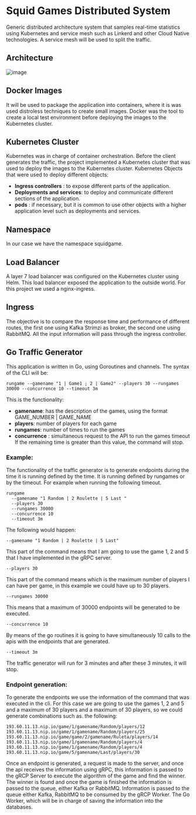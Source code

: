 # Squid Games Distributed System
Generic distributed architecture system that samples real-time statistics using Kubernetes and service mesh such as Linkerd and other Cloud Native technologies. A service mesh will be used to split the traffic. 

## Architecture
![image](https://user-images.githubusercontent.com/68957047/194927610-3bffa178-6df4-4a55-9814-ef67fb290b70.png)

## Docker Images
It will be used to package the application into containers, where it is was used distroless techniques to create small images. Docker was the tool to create a local test environment before deploying the images to the Kubernetes cluster.

## Kubernetes Cluster
Kubernetes was in charge of container orchestration. Before the client generates the traffic, the project implemented a Kubernetes cluster that was used to deploy the images to the Kubernetes cluster.
Kubernetes Objects that were used to deploy different objects:
* __Ingress controllers__ : to expose different parts of the application.
* __Deployments and services__: to deploy and communicate different sections
of the application.
* __pods__ : if necessary, but it is common to use other objects with a higher application level such as deployments and services.

## Namespace
In our case we have the namespace squidgame.
## Load Balancer
A layer 7 load balancer was configured on the Kubernetes cluster using Helm. This load balancer exposed the application to the outside world. For this project we used  a nginx-ingress.
## Ingress
The objective is to compare the response time and performance of different routes, the first one using Kafka Strimzi as broker, the second one using
RabbitMQ. All the input information will pass through the ingress controller.

## Go Traffic Generator
This application is written in Go, using Goroutines and channels. The syntax
of the CLI will be:
```
rungame --gamename "1 | Game1 ; 2 | Game2" --players 30 --rungames 30000 --concurrence 10 --timeout 3m
```
This is the functionality:
* __gamename__: has the description of the games, using the format GAME_NUMBER |
GAME_NAME
* __players__: number of players for each game
* __rungames__: number of times to run the games
* __concurrence__ : simultaneous request to the API to run the games
timeout If the remaining time is greater than this value, the command will stop.
### Example:
The functionality of the traffic generator is to generate endpoints during the time it is running defined by
the time. It is running defined by rungames or by the timeout. For example when running the following timeout.

```
rungame 
  --gamename "1 Random | 2 Roulette | 5 Last " 
  --players 30
  --rungames 30000 
  --concurrence 10 
  --timeout 3m 
```
The following would happen:
```
--gamename "1 Random | 2 Roulette | 5 Last" 
```
This part of the command means that I am going to use the game 1, 2 and 5 that I have implemented in the gRPC server.
```
--players 30
``` 
This part of the command means which is the maximum number of players I can have per game, in this example we could have up to 30 players. 
```
--rungames 30000
```
This means that a maximum of 30000 endpoints will be generated to be executed.
```
--concurrence 10

``` 
By means of the go routines it is going to have simultaneously 10 calls to the apis with the endpoints that are generated.
```
--timeout 3m
```
The traffic generator will run for 3 minutes and after these 3 minutes, it will stop.

### Endpoint generation:
To generate the endpoints we use the information of the command that was executed in the cli.
For this case we are going to use the games 1, 2 and 5 and a maximum of 30 players and a maximum of 30 players, so we could generate combinations such as.
the following:
```
193.60.11.13.nip.io/game/1/gamename/Random/players/12
193.60.11.13.nip.io/game/1/gamename/Random/players/25
193.60.11.13.nip.io/game/game/2/gamename/Ruleta/players/14
193.60.11.13.nip.io/game/1/gamename/Random/players/4 193.60.11.13.nip.io/game/1/gamename/Random/players/4
193.60.11.13.nip.io/game/5/gamename/Last/players/30
```
Once an endpoint is generated, a request is made to the server, and once the api receives the information using gRPC, this information is passed to the gRCP Server to execute the algorithm of the game and find the winner. The winner is found and once the game is finished the information is passed to the queue, either Kafka or RabbitMQ. Information is passed to the queue either Kafka, RabbitMQ to be consumed by the gRCP Worker. The Go Worker, which will be in charge of saving the information into the databases.

